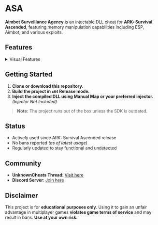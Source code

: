 # ASA

**Aimbot Surveillance Agency** is an injectable DLL cheat for **ARK: Survival Ascended**, featuring memory manipulation capabilities including ESP, Aimbot, and various exploits.

## Features

<details>
  <summary>Visual Features</summary>

- **Players**
  - Display:
    - Names
    - Tribename
    - Distance
    - Weight
    - Healthbar
  - Flags:
    - Hide Team
    - Hide Self
    - Only Visible
    - Healthbar Value Text

</details>

## Getting Started

1. **Clone or download this repository.**
2. **Build the project in `x64` Release mode.**
3. **Inject the compiled DLL using Manual Map or your preferred injector.**  
   *(Injector Not Included)*

> **Note:** The project runs out of the box unless the SDK is outdated.

## Status

- Actively used since ARK: Survival Ascended release  
- No bans reported *(as of latest usage)*  
- Regularly updated to stay functional and undetected  

## Community

- **UnknownCheats Thread**: [Visit here](https://www.unknowncheats.me/forum/)
- **Discord Server**: [Join here](https://discord.gg/smkp2928TQ)

## Disclaimer

This project is for **educational purposes only**. Using it to gain an unfair advantage in multiplayer games **violates game terms of service** and may result in bans. **Use at your own risk.**
